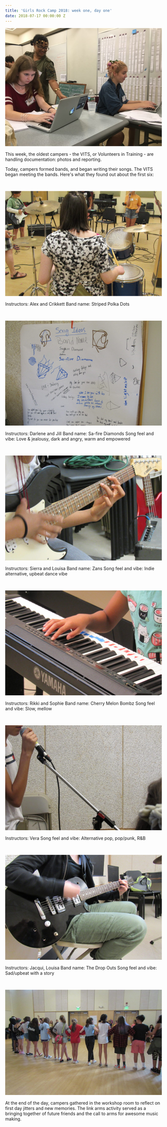 ```yaml
---
title: 'Girls Rock Camp 2018: week one, day one'
date: 2018-07-17 00:00:00 Z
---
```


[![](images/IMG_1852-1024x768.jpg)](http://girlsrockri.org/wp-content/uploads/2018/07/IMG_1852.jpg)

This week, the oldest campers - the VITS, or Volunteers in Training - are handling documentation: photos and reporting.

Today, campers formed bands, and began writing their songs. The VITS began meeting the bands. Here's what they found out about the first six:

 

[![](images/notes-23059-1024x683.jpg)](http://girlsrockri.org/wp-content/uploads/2018/07/notes-23059.jpg)

Instructors: Alex and Crikkett Band name: Striped Polka Dots

 

[![](images/notes-23058-1024x683.jpg)](http://girlsrockri.org/wp-content/uploads/2018/07/notes-23058.jpg)

Instructors: Darlene and Jill Band name: Sa-fire Diamonds Song feel and vibe: Love & jealousy, dark and angry, warm and empowered

 

[![](images/notes-23057-1024x683.jpg)](http://girlsrockri.org/wp-content/uploads/2018/07/notes-23057.jpg)

Instructors: Sierra and Louisa Band name: Zans Song feel and vibe: Indie alternative, upbeat dance vibe

 

[![](images/notes-23056-1024x683.jpg)](http://girlsrockri.org/wp-content/uploads/2018/07/notes-23056.jpg)

Instructors: Rikki and Sophie Band name: Cherry Melon Bombz Song feel and vibe: Slow, mellow

 

[![](images/notes-23054-1024x683.jpg)](http://girlsrockri.org/wp-content/uploads/2018/07/notes-23054.jpg)

Instructors: Vera Song feel and vibe: Alternative pop, pop/punk, R&B

 

[![](images/notes-23053-1024x683.jpg)](http://girlsrockri.org/wp-content/uploads/2018/07/notes-23053.jpg)

Instructors: Jacqui, Louisa Band name: The Drop Outs Song feel and vibe: Sad/upbeat with a story

 

[![](images/notes-23060-1024x683.jpg)](http://girlsrockri.org/wp-content/uploads/2018/07/notes-23060.jpg)

At the end of the day, campers gathered in the workshop room to reflect on first day jitters and new memories. The link arms activity served as a bringing together of future friends and the call to arms for awesome music making.
